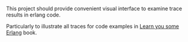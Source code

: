 This project should provide convenient visual interface to examine trace results in erlang code.

Particularly to illustrate all traces for code examples in [Learn you some Erlang](http://learnyousomeerlang.com/content) book.